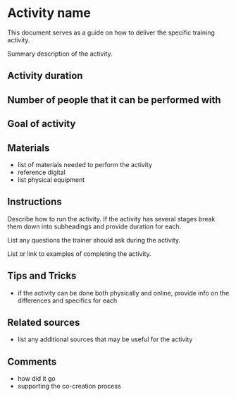 [_metadata_:author]:- "Skills4EOSC T2.3"
[_metadata_:title]:- "Training Activity Setup"
[_metadata_:tags]:- "FAIR-by-Design learning materials, FAIR learning objects, training activity template"

# Activity name
This document serves as a guide on how to deliver the specific training activity.

Summary description of the activity.

## Activity duration

## Number of people that it can be performed with

## Goal of activity

## Materials
- list of materials needed to perform the activity
- reference digital
- list physical equipment

## Instructions

Describe how to run the activity. If the activity has several stages break them down into subheadings and provide duration for each.

List any questions the trainer should ask during the activity.

List or link to examples of completing the activity.

## Tips and Tricks
- if the activity can be done both physically and online, provide info on the differences and specifics for each

## Related sources
- list any additional sources that may be useful for the activity

## Comments
- how did it go
- supporting the co-creation process